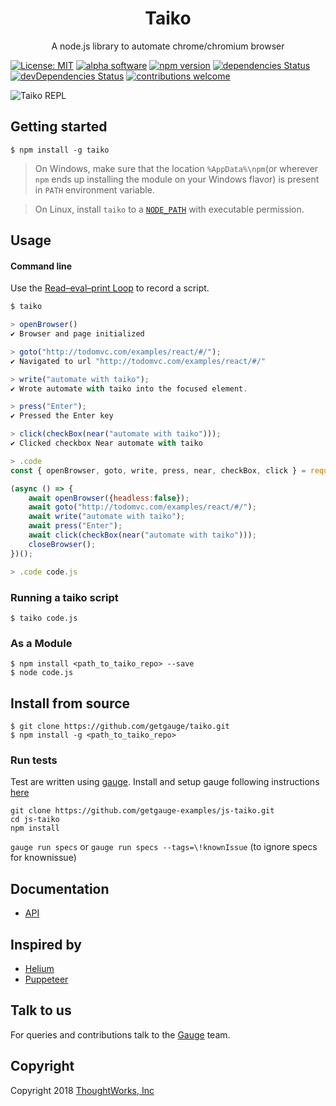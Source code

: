 <h1 align="center">Taiko</h1>
<p align="center">A node.js library to automate chrome/chromium browser</p>

[![License: MIT](https://img.shields.io/badge/License-MIT-blue.svg)](https://opensource.org/licenses/MIT) [![alpha software]( https://img.shields.io/badge/status-alpha-lightgrey.svg)](https://github.com/getgauge/taiko/issues) [![npm version](https://badge.fury.io/js/taiko.svg?style=flat-square)](https://badge.fury.io/js/taiko) [![dependencies Status](https://david-dm.org/getgauge/taiko/status.svg)](https://david-dm.org/getgauge/taiko) [![devDependencies Status](https://david-dm.org/getgauge/taiko/dev-status.svg)](https://david-dm.org/getgauge/taiko?type=dev) [![contributions welcome](https://img.shields.io/badge/contributions-welcome-brightgreen.svg?style=flat)](https://github.com/getgauge/taiko/issues)

![Taiko REPL](https://user-images.githubusercontent.com/54427/43075023-f4d18878-8e9c-11e8-91b2-227a3d02e0f6.gif)

## Getting started

```
$ npm install -g taiko
```

> On Windows, make sure that the location `%AppData%\npm`(or wherever `npm` ends up installing the module on your Windows flavor) is present in `PATH` environment variable.

> On Linux, install `taiko` to a [`NODE_PATH`](https://nodejs.org/api/modules.html#modules_loading_from_the_global_folders) with executable permission.

## Usage

#### Command line

Use the [Read–eval–print Loop](https://en.wikipedia.org/wiki/Read%E2%80%93eval%E2%80%93print_loop) to record a script.

```js
$ taiko

> openBrowser()
✔ Browser and page initialized

> goto("http://todomvc.com/examples/react/#/");
✔ Navigated to url "http://todomvc.com/examples/react/#/"

> write("automate with taiko");
✔ Wrote automate with taiko into the focused element.

> press("Enter");
✔ Pressed the Enter key

> click(checkBox(near("automate with taiko")));
✔ Clicked checkbox Near automate with taiko

> .code
const { openBrowser, goto, write, press, near, checkBox, click } = require('taiko');

(async () => {
    await openBrowser({headless:false});
    await goto("http://todomvc.com/examples/react/#/");
    await write("automate with taiko");
    await press("Enter");
    await click(checkBox(near("automate with taiko")));
    closeBrowser();
})();

> .code code.js
```

### Running a taiko script

```
$ taiko code.js
```

### As a Module
```
$ npm install <path_to_taiko_repo> --save
$ node code.js
```

## Install from source

```
$ git clone https://github.com/getgauge/taiko.git
$ npm install -g <path_to_taiko_repo>
```

### Run tests
Test are written using [gauge](https://gauge.org). Install and setup gauge following instructions [here](https://gauge.org/get_started/)

```
git clone https://github.com/getgauge-examples/js-taiko.git
cd js-taiko
npm install
```
```gauge run specs``` or ```gauge run specs --tags=\!knownIssue``` (to ignore specs for knownissue)

## Documentation

* [API](http://taiko.gauge.org)

## Inspired by

* [Helium](https://heliumhq.com/)
* [Puppeteer](https://github.com/GoogleChrome/puppeteer)

## Talk to us

For queries and contributions talk to the [Gauge](https://github.com/getgauge/gauge/#talk-to-us) team.

## Copyright

Copyright 2018 [ThoughtWorks, Inc](https://www.thoughtworks.com/)
